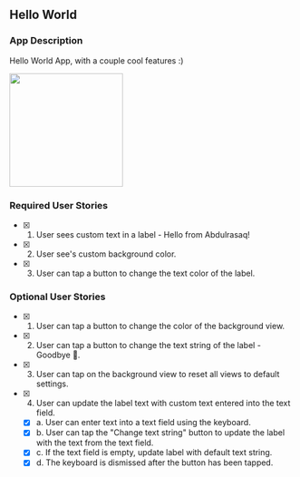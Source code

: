 ## Hello World

### App Description
Hello World App, with a couple cool features :)

<img src="https://user-images.githubusercontent.com/22160959/45589151-d29c8380-b8ee-11e8-818d-56826f3425a9.gif" width=200><br>

### Required User Stories
- [x] 1. User sees custom text in a label - Hello from Abdulrasaq!
- [x] 2. User see's custom background color.
- [x] 3. User can tap a button to change the text color of the label.

### Optional User Stories
- [x] 1. User can tap a button to change the color of the background view.
- [x] 2. User can tap a button to change the text string of the label - Goodbye 👋.
- [x] 3. User can tap on the background view to reset all views to default settings.
- [x] 4. User can update the label text with custom text entered into the text field.
   - [x] a. User can enter text into a text field using the keyboard.
   - [x] b. User can tap the "Change text string" button to update the label with the text from the text field.
   - [x] c. If the text field is empty, update label with default text string.
   - [x] d. The keyboard is dismissed after the button has been tapped.
